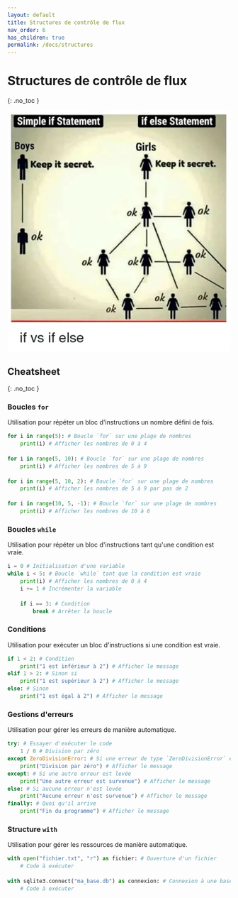 ```yaml
---
layout: default
title: Structures de contrôle de flux
nav_order: 6
has_children: true
permalink: /docs/structures
---
```


# Structures de contrôle de flux
{: .no_toc }

![If vs if else](../assets/if-vs-if-else.png)

## Cheatsheet
{: .no_toc }

### Boucles `for`
Utilisation pour répéter un bloc d'instructions un nombre défini de fois.
```python
for i in range(5): # Boucle `for` sur une plage de nombres
    print(i) # Afficher les nombres de 0 à 4

for i in range(5, 10): # Boucle `for` sur une plage de nombres
    print(i) # Afficher les nombres de 5 à 9

for i in range(5, 10, 2): # Boucle `for` sur une plage de nombres
    print(i) # Afficher les nombres de 5 à 9 par pas de 2

for i in range(10, 5, -1): # Boucle `for` sur une plage de nombres
    print(i) # Afficher les nombres de 10 à 6
```

### Boucles `while`
Utilisation pour répéter un bloc d'instructions tant qu'une condition est vraie.
```python
i = 0 # Initialisation d'une variable
while i < 5: # Boucle `while` tant que la condition est vraie
    print(i) # Afficher les nombres de 0 à 4
    i += 1 # Incrémenter la variable
    
    if i == 3: # Condition
        break # Arrêter la boucle
```

### Conditions
Utilisation pour exécuter un bloc d'instructions si une condition est vraie.
```python
if 1 < 2: # Condition
    print("1 est inférieur à 2") # Afficher le message
elif 1 > 2: # Sinon si
    print("1 est supérieur à 2") # Afficher le message
else: # Sinon
    print("1 est égal à 2") # Afficher le message
```

### Gestions d'erreurs
Utilisation pour gérer les erreurs de manière automatique.
```python
try: # Essayer d'exécuter le code
    1 / 0 # Division par zéro
except ZeroDivisionError: # Si une erreur de type `ZeroDivisionError` est levée
    print("Division par zéro") # Afficher le message
except: # Si une autre erreur est levée
    print("Une autre erreur est survenue") # Afficher le message
else: # Si aucune erreur n'est levée
    print("Aucune erreur n'est survenue") # Afficher le message
finally: # Quoi qu'il arrive
    print("Fin du programme") # Afficher le message
```

### Structure `with`
Utilisation pour gérer les ressources de manière automatique.
```python
with open("fichier.txt", "r") as fichier: # Ouverture d'un fichier
    # Code à exécuter

with sqlite3.connect("ma_base.db") as connexion: # Connexion à une base de données
    # Code à exécuter
```
